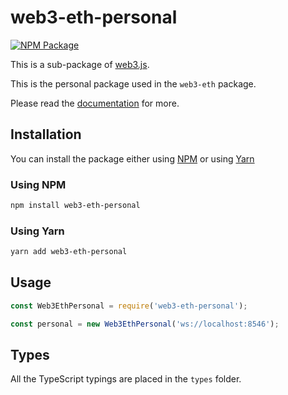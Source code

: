 # web3-eth-personal

[![NPM Package][npm-image]][npm-url]

This is a sub-package of [web3.js][repo].

This is the personal package used in the `web3-eth` package.

Please read the [documentation][docs] for more.

## Installation

You can install the package either using [NPM](https://www.npmjs.com/package/web3-eth-personal) or using [Yarn](https://yarnpkg.com/package/web3-eth-personal)

### Using NPM

```bash
npm install web3-eth-personal
```

### Using Yarn

```bash
yarn add web3-eth-personal
```

## Usage

```js
const Web3EthPersonal = require('web3-eth-personal');

const personal = new Web3EthPersonal('ws://localhost:8546');
```

## Types

All the TypeScript typings are placed in the `types` folder.

[docs]: http://web3js.readthedocs.io/en/1.0/
[repo]: https://github.com/ethereum/web3.js
[npm-image]: https://img.shields.io/npm/v/web3-eth-personal.svg
[npm-url]: https://npmjs.org/package/web3-eth-personal
